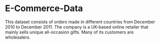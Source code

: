 # E-Commerce-Data
This dataset consists of orders made in different countries from December 2010 to December 2011. The company is a UK-based online retailer that mainly sells unique all-occasion gifts. Many of its customers are wholesalers.
